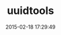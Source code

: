 ---
layout: post
title:  "uuidtools"
repo:   "sporkmonger/uuidtools"
date:   2015-02-18 17:29:49
gemurl: https://github.com/sporkmonger/uuidtools
---